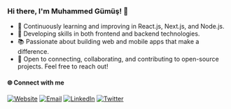 ### Hi there, I'm Muhammed Gümüş! 👋

- 🌱 Continuously learning and improving in React.js, Next.js, and Node.js.
- 🔧 Developing skills in both frontend and backend technologies.
- 📚 Passionate about building web and mobile apps that make a difference.
- 🤝 Open to connecting, collaborating, and contributing to open-source projects. Feel free to reach out!

#### 🌐 Connect with me

[![Website](https://img.shields.io/badge/-Website-333333?style=flat-square&logo=Google-Chrome&logoColor=white)](https://muhammedgumus.com)  [![Email](https://img.shields.io/badge/-Email-D14836?style=flat-square&logo=Gmail&logoColor=white)](mailto:mgumus4102@gmail.com) [![LinkedIn](https://img.shields.io/badge/-LinkedIn-0A66C2?style=flat-square&logo=Linkedin&logoColor=white)](https://linkedin.com/in/muhammedgums)   [![Twitter](https://img.shields.io/badge/-Twitter(X)-1DA1F2?style=flat-square&logo=X&logoColor=white)](https://x.com/devmamidev)   
